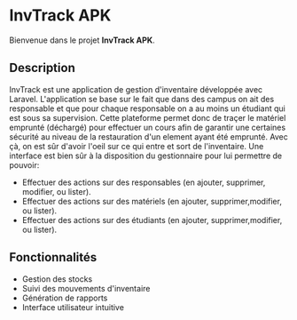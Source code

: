 # InvTrack APK

Bienvenue dans le projet **InvTrack APK**.

## Description

InvTrack est une application de gestion d'inventaire développée avec Laravel. L'application se base sur le fait que dans des campus on ait des responsable et que pour chaque responsable on a au moins un étudiant qui est sous sa supervision. Cette plateforme permet donc de traçer le matériel emprunté (déchargé) pour effectuer un cours afin de garantir une certaines sécurité au niveau de la restauration d'un element ayant été emprunté. Avec çà, on est sûr d'avoir l'oeil sur ce qui entre et sort de l'inventaire. Une interface est bien sûr à la disposition du gestionnaire pour lui permettre de pouvoir:

-   Effectuer des actions sur des responsables (en ajouter, supprimer, modifier, ou lister).
-   Effectuer des actions sur des matériels (en ajouter, supprimer,modifier, ou lister).
-   Effectuer des actions sur des étudiants (en ajouter, supprimer,modifier, ou lister).

## Fonctionnalités

-   Gestion des stocks
-   Suivi des mouvements d'inventaire
-   Génération de rapports
-   Interface utilisateur intuitive
